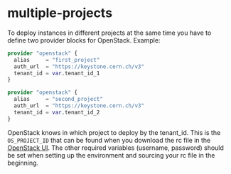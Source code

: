 # multiple-projects

To deploy instances in different projects at the same time you have to define two provider blocks for OpenStack. Example: 

```terraform
provider "openstack" {
  alias     = "first_project"
  auth_url  = "https://keystone.cern.ch/v3"
  tenant_id = var.tenant_id_1
}

provider "openstack" {
  alias     = "second_project"
  auth_url  = "https://keystone.cern.ch/v3"
  tenant_id = var.tenant_id_2
}
```

OpenStack knows in which project to deploy by the tenant_id. This is the `OS_PROJECT_ID` that can be found when you download the rc file in the [OpenStack UI](https://openstack.cern.ch/). The other required variables (username, password) should be set when setting up the environment and sourcing your rc file in the beginning.